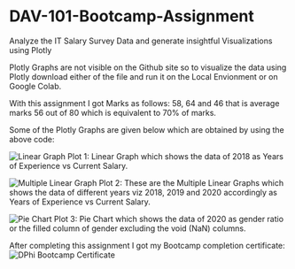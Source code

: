 # DAV-101-Bootcamp-Assignment
Analyze the IT Salary Survey Data and generate insightful Visualizations using Plotly

Plotly Graphs are not visible on the Github site so to visualize the data using Plotly download either of the file and run it on the Local Envionment or on Google Colab.

With this assignment I got Marks as follows: 58, 64 and 46 that is average marks 56 out of 80 which is equivalent to 70% of marks.

Some of the Plotly Graphs are given below which are obtained by using the above code:

![Linear Graph](https://user-images.githubusercontent.com/63190833/113488506-3eaa5b80-94dc-11eb-80ae-15eafd1aec25.png)
Plot 1: Linear Graph which shows the data of 2018 as Years of Experience vs Current Salary.

![Multiple Linear Graph](https://user-images.githubusercontent.com/63190833/113488511-45d16980-94dc-11eb-915a-1ffb301c9ce2.jpg)
Plot 2: These are the Multiple Linear Graphs which shows the data of different years viz 2018, 2019 and 2020 accordingly as Years of Experience vs Current Salary.

![Pie Chart](https://user-images.githubusercontent.com/63190833/113488613-d14afa80-94dc-11eb-9d62-e0d234a3b6c7.png)
Plot 3: Pie Chart which shows the data of 2020 as gender ratio or the filled column of gender excluding the void (NaN) columns. 

After completing this assignment I got my Bootcamp completion certificate:
![DPhi Bootcamp Certificate](https://user-images.githubusercontent.com/63190833/116794608-e3c05000-aaeb-11eb-81af-63d728c9124c.png)
